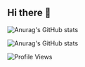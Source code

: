## Hi there 👋

![Anurag's GitHub stats](https://github-readme-stats.vercel.app/api?username=prasad-moru&show_icons=true&theme=synthwave)



![Anurag's GitHub stats](https://github-readme-stats.vercel.app/api?username=prasad-moru&show_icons=true&theme=transparent)

![Profile Views](https://komarev.com/ghpvc/?username=prasad-moru&color=blue)

